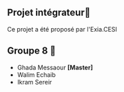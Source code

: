 ## Projet intégrateur🚗
Ce projet a été proposé par l'Exia.CESI 

## Groupe 8 🚀
- Ghada Messaour **[Master]**
- Walim Echaib
- Ikram Sereir
